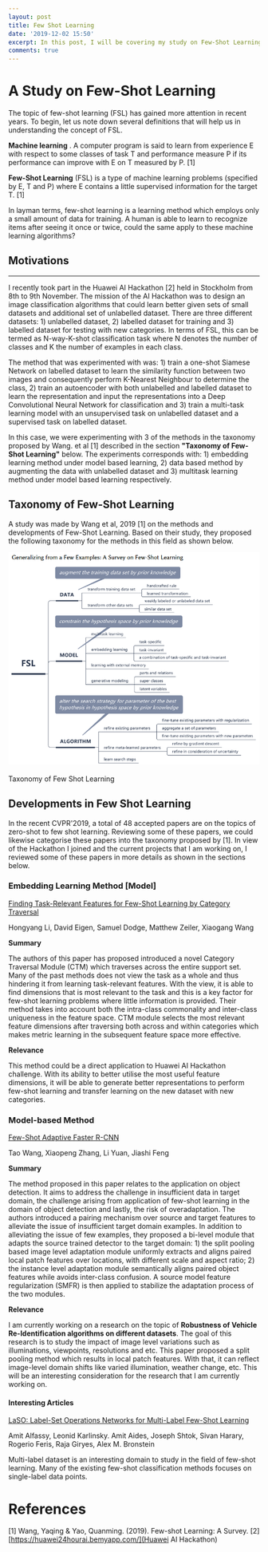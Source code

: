 ```yaml
---
layout: post
title: Few Shot Learning
date: '2019-12-02 15:50'
excerpt: In this post, I will be covering my study on Few-Shot Learning and its recent developments.
comments: true
---
```


# A Study on Few-Shot Learning
The topic of few-shot learning (FSL) has gained more attention in recent years. To begin, let us note down several definitions that will help us in understanding the concept of FSL.

**Machine learning** . A computer program is said to learn from experience E with respect to some classes of task T and performance measure P if its performance can improve with E on T measured by P. [1]

**Few-Shot Learning** (FSL) is a type of machine learning problems (specified by E, T and P) where E contains a little supervised information for the target T. [1]

In layman terms, few-shot learning is a learning method which employs only a small amount of data for training. A human is able to learn to recognize items after seeing it once or twice, could the same apply to these machine learning algorithms?

## Motivations
---
I recently took part in the Huawei AI Hackathon [2] held in Stockholm from 8th to 9th November.  The mission of the AI Hackathon was to design an image classification algorithms that could learn better given sets of small datasets and additional set of unlabelled dataset. There are three different datasets: 1) unlabelled dataset, 2) labelled dataset for training and 3) labelled dataset for testing with new categories. In terms of FSL, this can be termed as N-way-K-shot classification task  where N denotes the number of classes and K the number of examples in each class.

The method that was experimented with was: 1) train a one-shot Siamese Network on labelled dataset to learn the similarity function between two images and consequently perform K-Nearest Neighbour to determine the class, 2) train an autoencoder with both unlabelled and labelled dataset to learn the representation and input the representations into a Deep Convolutional Neural Network for classification and 3) train a multi-task learning model with an unsupervised task on unlabelled dataset and a supervised task on labelled dataset.

In this case, we were experimenting with 3 of the methods in the taxonomy proposed by Wang. et al [1] described in the section **"Taxonomy of Few-Shot Learning"** below. The experiments corresponds with: 1) embedding learning method under model based learning, 2) data based method by augmenting the data with unlabelled dataset and 3) multitask learning method under model based learning respectively.

## Taxonomy of Few-Shot Learning
A study was made by Wang et al, 2019 [1] on the methods and developments of Few-Shot Learning. Based on their study, they proposed the following taxonomy for the methods in this field as shown below.

<div class="fig figcenter fighighlight">
  <img src="/images/taxonomy.png">
  <div class="figcaption"><br>Taxonomy of Few Shot Learning<br>
  </div>
</div>


## Developments in Few Shot Learning
In the recent CVPR'2019, a total of 48 accepted papers are on the topics of zero-shot to few shot learning. Reviewing some of these papers, we could likewise categorise these papers into the taxonomy proposed by [1]. In view of the Hackathon I joined and the current projects that I am working on, I reviewed some of these papers in more details as shown in the sections below.

### Embedding Learning Method [Model]
[Finding Task-Relevant Features for Few-Shot Learning by Category Traversal](http://openaccess.thecvf.com/content_CVPR_2019/html/Li_Finding_Task-Relevant_Features_for_Few-Shot_Learning_by_Category_Traversal_CVPR_2019_paper.html)

Hongyang Li, David Eigen, Samuel Dodge, Matthew Zeiler, Xiaogang Wang

**Summary**

The authors of this paper has proposed introduced a novel Category Traversal Module (CTM) which traverses across the entire support set. Many of the past methods does not view the task as a whole and thus hindering it from learning task-relevant features. With the view, it is able to find dimensions that is most relevant to the task and this is a key factor for few-shot learning problems where little information is provided. Their method takes into account both the intra-class commonality and inter-class uniqueness in the feature space.  CTM module selects the most relevant feature dimensions after traversing both across and within categories which makes metric learning in the subsequent feature space more effective.

**Relevance**

This method could be a direct application to Huawei AI Hackathon challenge. With its ability to better utilise the most useful feature dimensions, it will be able to generate better representations to perform few-shot learning and transfer learning on the new dataset with new categories.


### Model-based Method
[Few-Shot Adaptive Faster R-CNN](http://openaccess.thecvf.com/content_CVPR_2019/html/Wang_Few-Shot_Adaptive_Faster_R-CNN_CVPR_2019_paper.html)

Tao Wang, Xiaopeng Zhang, Li Yuan, Jiashi Feng

**Summary**

The method proposed in this paper relates to the application on object detection. It aims to address the challenge in insufficient data in target domain, the challenge arising from application of few-shot learning in the domain of object detection and lastly, the risk of overadaptation. The authors introduced a pairing mechanism over source and target features to alleviate the issue of insufficient target domain examples. In addition to alleviating the issue of few examples, they proposed a bi-level module that adapts the source trained detector to the target domain: 1) the split pooling based image level adaptation module uniformly extracts and aligns paired local patch features over locations, with different scale and aspect ratio; 2) the instance level adaptation module semantically aligns paired object features while avoids inter-class confusion. A source model feature regularization (SMFR) is then applied to stabilize the adaptation process of the two modules.

**Relevance**

I am currently working on a research on the topic of **Robustness of Vehicle Re-Identification algorithms on different datasets**. The goal of this research is to study the impact of image level variations such as illuminations,  viewpoints, resolutions and etc. This paper proposed a split pooling method which results in local patch features. With that, it can reflect image-level domain shifts like varied illumination, weather change, etc. This will be an interesting consideration for the research that I am currently working on.

#### Interesting Articles
[LaSO: Label-Set Operations Networks for Multi-Label Few-Shot Learning](http://openaccess.thecvf.com/content_CVPR_2019/html/Alfassy_LaSO_Label-Set_Operations_Networks_for_Multi-Label_Few-Shot_Learning_CVPR_2019_paper.html)

Amit Alfassy, Leonid Karlinsky. Amit Aides, Joseph Shtok, Sivan Harary, Rogerio Feris, Raja Giryes, Alex M. Bronstein

Multi-label dataset is an interesting domain to study in the field of few-shot learning. Many of the existing few-shot classification methods focuses on single-label data points.

# References
[1] Wang, Yaqing & Yao, Quanming. (2019). Few-shot Learning: A Survey.
[2] [https://huawei24hourai.bemyapp.com/](Huawei AI Hackathon)
